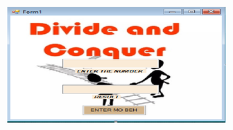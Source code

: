 ![image alt](https://github.com/AngkolBeN/DivideAndCounquerExample1/blob/bf4f57e146c1896abd282b4099c2bb82ab24eca5/33333.png)
